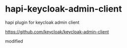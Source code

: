 # hapi-keycloak-admin-client
hapi plugin for keycloak admin client

https://github.com/keycloak/keycloak-admin-client

modified
